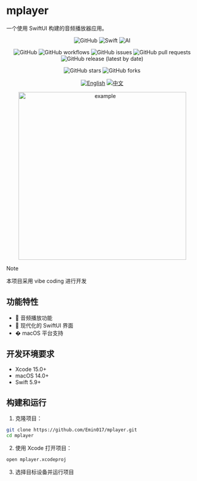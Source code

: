 # mplayer

一个使用 SwiftUI 构建的音频播放器应用。

<div align="center">
<img alt="GitHub" src="https://img.shields.io/badge/github-%23121011.svg?style=for-the-badge&amp;logo=github&amp;logoColor=white">
<img alt="Swift" src="https://img.shields.io/badge/swift-%23000000.svg?style=for-the-badge&amp;logo=swift&amp;logoColor=white">
<img alt="AI" src="https://img.shields.io/badge/AI-powered-%23000000.svg?style=for-the-badge">

![GitHub](https://img.shields.io/github/license/Emin017/mplayer)
![GitHub workflows](https://img.shields.io/github/actions/workflow/status/Emin017/mplayer/ci.yml)
![GitHub issues](https://img.shields.io/github/issues/Emin017/mplayer)
![GitHub pull requests](https://img.shields.io/github/issues-pr/Emin017/mplayer)
![GitHub release (latest by date)](https://img.shields.io/github/v/release/Emin017/mplayer)

![GitHub stars](https://img.shields.io/github/stars/Emin017/mplayer?style=social)
![GitHub forks](https://img.shields.io/github/forks/Emin017/mplayer?style=social)

[![English](https://img.shields.io/badge/English-README-2ea44f?style=for-the-badge)](README.md)
[![中文](https://img.shields.io/badge/中文-介绍-FF6F61?style=for-the-badge)](README.cn.md)

  <img width="441" height="441" alt="example" src="https://github.com/user-attachments/assets/1a1d80d4-b79f-4b16-bca9-19743a3500c7" />
</div>

> [!NOTE]
> 本项目采用 vibe coding 进行开发

## 功能特性

- 🎵 音频播放功能
- 🎨 现代化的 SwiftUI 界面
- �️ macOS 平台支持

## 开发环境要求

- Xcode 15.0+
- macOS 14.0+
- Swift 5.9+

## 构建和运行

1. 克隆项目：
```bash
git clone https://github.com/Emin017/mplayer.git
cd mplayer
```

2. 使用 Xcode 打开项目：
```bash
open mplayer.xcodeproj
```

3. 选择目标设备并运行项目
